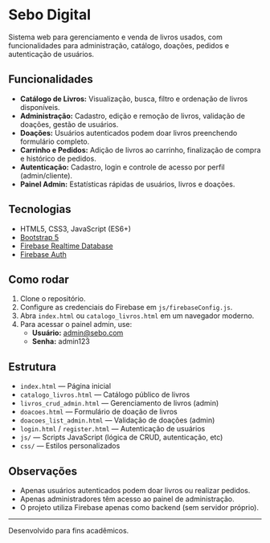 # Sebo Digital

Sistema web para gerenciamento e venda de livros usados, com funcionalidades para administração, catálogo, doações, pedidos e autenticação de usuários.

## Funcionalidades

- **Catálogo de Livros:** Visualização, busca, filtro e ordenação de livros disponíveis.
- **Administração:** Cadastro, edição e remoção de livros, validação de doações, gestão de usuários.
- **Doações:** Usuários autenticados podem doar livros preenchendo formulário completo.
- **Carrinho e Pedidos:** Adição de livros ao carrinho, finalização de compra e histórico de pedidos.
- **Autenticação:** Cadastro, login e controle de acesso por perfil (admin/cliente).
- **Painel Admin:** Estatísticas rápidas de usuários, livros e doações.

## Tecnologias

- HTML5, CSS3, JavaScript (ES6+)
- [Bootstrap 5](https://getbootstrap.com/)
- [Firebase Realtime Database](https://firebase.google.com/)
- [Firebase Auth](https://firebase.google.com/)

## Como rodar

1. Clone o repositório.
2. Configure as credenciais do Firebase em `js/firebaseConfig.js`.
3. Abra `index.html` ou `catalogo_livros.html` em um navegador moderno.
4. Para acessar o painel admin, use:
   - **Usuário:** admin@sebo.com
   - **Senha:** admin123

## Estrutura

- `index.html` — Página inicial
- `catalogo_livros.html` — Catálogo público de livros
- `livros_crud_admin.html` — Gerenciamento de livros (admin)
- `doacoes.html` — Formulário de doação de livros
- `doacoes_list_admin.html` — Validação de doações (admin)
- `login.html` / `register.html` — Autenticação de usuários
- `js/` — Scripts JavaScript (lógica de CRUD, autenticação, etc)
- `css/` — Estilos personalizados

## Observações

- Apenas usuários autenticados podem doar livros ou realizar pedidos.
- Apenas administradores têm acesso ao painel de administração.
- O projeto utiliza Firebase apenas como backend (sem servidor próprio).

---
Desenvolvido para fins acadêmicos.